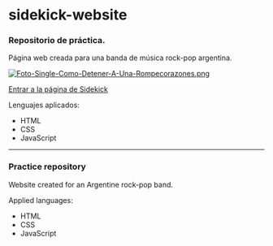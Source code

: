 # sidekick-website
### Repositorio de práctica. 

Página web creada para una banda de música rock-pop argentina.

[![Foto-Single-Como-Detener-A-Una-Rompecorazones.png](https://i.postimg.cc/hjN1JpVT/Foto-Single-Como-Detener-A-Una-Rompecorazones.png)](https://postimg.cc/G8JyVP7m)

[Entrar a la página de Sidekick](https://prilizabeth.github.io/sidekick-website/)

Lenguajes aplicados:
* HTML
* CSS
* JavaScript

***
### Practice repository

Website created for an Argentine rock-pop band.

Applied languages:
* HTML
* CSS
* JavaScript
